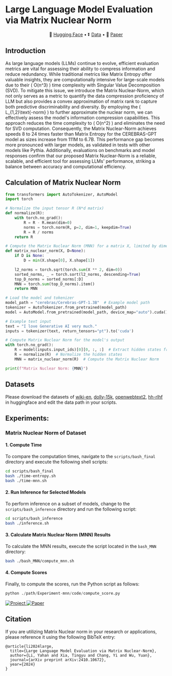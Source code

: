 # Large Language Model Evaluation via Matrix Nuclear Norm

<p align="center">
    🤗 <a href="https://huggingface.co/papers/2410.10672" target="_blank">Hugging Face</a> • ⏬ <a href="#Datasets" target="_blank">Data</a> •  📃 <a href="https://arxiv.org/pdf/2410.10672" target="_blank">Paper</a>
    
</p>

## Introduction

As large language models (LLMs) continue to evolve, efficient evaluation metrics are vital for assessing their ability to compress information and reduce redundancy. While traditional metrics like Matrix Entropy offer valuable insights, they are computationally intensive for large-scale models due to their \( O(n^3) \) time complexity with Singular Value Decomposition (SVD). To mitigate this issue, we introduce the Matrix Nuclear-Norm, which not only serves as a metric to quantify the data compression proficiency of LLM but also provides a convex approximation of matrix rank to capture both predictive discriminability and diversity. By employing the \( L_{1,2}\text{-norm} \) to further approximate the nuclear norm, we can effectively assess the model's information compression capabilities. This approach reduces the time complexity to \( O(n^2) \) and eliminates the need for SVD computation. Consequently, the Matrix Nuclear-Norm achieves speeds 8 to 24 times faster than Matrix Entropy for the CEREBRAS-GPT model as sizes increase from 111M to 6.7B. This performance gap becomes more pronounced with larger models, as validated in tests with other models like Pythia. Additionally, evaluations on benchmarks and model responses confirm that our proposed Matrix Nuclear-Norm is a reliable, scalable, and efficient tool for assessing LLMs' performance, striking a balance between accuracy and computational efficiency.

## Calculation of Matrix Nuclear Norm
```python
from transformers import AutoTokenizer, AutoModel
import torch

# Normalize the input tensor R (N*d matrix)
def normalize(R):
    with torch.no_grad():
        R = R - R.mean(dim=0)  
        norms = torch.norm(R, p=2, dim=1, keepdim=True) 
        R = R / norms 
    return R

# Compute the Matrix Nuclear Norm (MNN) for a matrix X, limited by dimension D
def matrix_nuclear_norm(X, D=None):
    if D is None:
        D = min(X.shape[0], X.shape[1])  

    l2_norms = torch.sqrt(torch.sum(X ** 2, dim=0))  
    sorted_norms, _ = torch.sort(l2_norms, descending=True) 
    top_D_norms = sorted_norms[:D] 
    MNN = torch.sum(top_D_norms).item() 
    return MNN

# Load the model and tokenizer
model_path = "cerebras/Cerebras-GPT-1.3B"  # Example model path
tokenizer = AutoTokenizer.from_pretrained(model_path)
model = AutoModel.from_pretrained(model_path, device_map="auto").cuda()

# Example text input
text = "I love Generative AI very much."
inputs = tokenizer(text, return_tensors="pt").to('cuda')

# Compute Matrix Nuclear Norm for the model's output
with torch.no_grad():
    R = model(inputs.input_ids)[0][0, :, :]  # Extract hidden states from the model
    R = normalize(R)  # Normalize the hidden states
    MNN = matrix_nuclear_norm(R)  # Compute the Matrix Nuclear Norm

print(f"Matrix Nuclear Norm: {MNN}")

```

## Datasets

Please download the datasets of [wiki-en](https://huggingface.co/datasets/wikipedia), [dolly-15k](https://huggingface.co/datasets/databricks/databricks-dolly-15k), [openwebtext2](https://huggingface.co/datasets/suolyer/pile_openwebtext2), [hh-rlhf](https://huggingface.co/datasets/Anthropic/hh-rlhf) in huggingface and edit the data path in your scripts.

## Experiments:

### Matrix Nuclear Norm of Dataset

#### 1. Compute Time

To compare the computation times, navigate to the `scripts/bash_final` directory and execute the following shell scripts:

```bash
cd scripts/bash_final
bash ./time-entropy.sh
bash ./time-mnn.sh
```

#### 2. Run Inference for Selected Models

To perform inference on a subset of models, change to the `scripts/bash_inference` directory and run the following script:

```bash
cd scripts/bash_inference
bash ./inference.sh
```

#### 3. Calculate Matrix Nuclear Norm (MNN) Results

To calculate the MNN results, execute the script located in the `bash_MNN` directory:

```bash
bash ./bash_MNN/compute_mnn.sh
```

#### 4. Compute Scores

Finally, to compute the scores, run the Python script as follows:

```python
python ./path/Experiment-mnn/code/compute_score.py
```
<p>
    <a href='https://arxiv.org/pdf/2410.10672'>
        <img src='https://img.shields.io/badge/Project-Link-Green' alt="Project">
    </a>    
    <a href="https://arxiv.org/pdf/2410.10672">
        <img src="https://img.shields.io/badge/Paper-Arxiv-red" alt="Paper">
    </a>
</p>    

## Citation

If you are utilizing Matrix Nuclear norm in your research or applications, please reference it using the following BibTeX entry:

```
@article{li2024large,
  title={Large Language Model Evaluation via Matrix Nuclear-Norm},
  author={Li, Yahan and Xia, Tingyu and Chang, Yi and Wu, Yuan},
  journal={arXiv preprint arXiv:2410.10672},
  year={2024}
}
```
